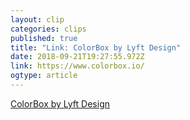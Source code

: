 ```yaml
---
layout: clip 
categories: clips 
published: true 
title: "Link: ColorBox by Lyft Design" 
date: 2018-09-21T19:27:55.972Z 
link: https://www.colorbox.io/ 
ogtype: article 
---
```

[ ColorBox by Lyft Design ]( https://www.colorbox.io/ ) 
